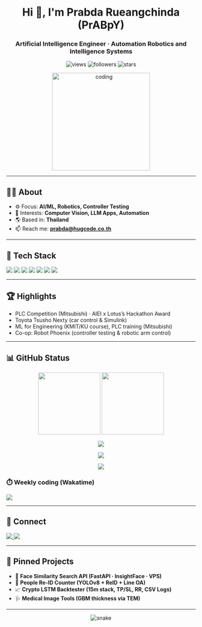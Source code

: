 <!-- PROFILE README -->

<h1 align="center">Hi 👋, I'm Prabda Rueangchinda (PrABpY)</h1>
<h3 align="center">Artificial Intelligence Engineer · Automation Robotics and Intelligence Systems</h3>

<p align="center">
  <img src="https://komarev.com/ghpvc/?username=PrABpY&color=0e75b6&style=flat" alt="views" />
  <img src="https://img.shields.io/github/followers/PrABpY?style=social" alt="followers"/>
  <img src="https://img.shields.io/github/stars/PrABpY?affiliations=OWNER%2CCOLLABORATOR&style=social" alt="stars"/>
</p>

<p align="center">
  <img src="https://media.giphy.com/media/qgQUggAC3Pfv687qPC/giphy.gif" width="260" alt="coding"/>
</p>

---

## 👨‍💻 About
- ⚙️ Focus: **AI/ML, Robotics, Controller Testing**
- 🧪 Interests: **Computer Vision, LLM Apps, Automation**
- 🌎 Based in: **Thailand**
- 📫 Reach me: **prabda@hugcode.co.th**

---

## 🧰 Tech Stack
<p>
  <img src="https://img.shields.io/badge/Python-3670A0?style=for-the-badge&logo=python&logoColor=ffdd54"/>
  <img src="https://img.shields.io/badge/TensorFlow-ff6f00?style=for-the-badge&logo=tensorflow&logoColor=white"/>
  <img src="https://img.shields.io/badge/PyTorch-ee4c2c?style=for-the-badge&logo=pytorch&logoColor=white"/>
  <img src="https://img.shields.io/badge/OpenCV-27338e?style=for-the-badge&logo=opencv&logoColor=white"/>
  <img src="https://img.shields.io/badge/MATLAB-ff8000?style=for-the-badge&logo=Mathworks&logoColor=white"/>
  <img src="https://img.shields.io/badge/FastAPI-009688?style=for-the-badge&logo=fastapi&logoColor=white"/>
  <img src="https://img.shields.io/badge/Docker-2496ED?style=for-the-badge&logo=docker&logoColor=white"/>
</p>

---

## 🏆 Highlights
- PLC Competition (Mitsubishi) · AIEI x Lotus’s Hackathon Award  
- Toyota Tsusho Nexty (car control & Simulink)  
- ML for Engineering (KMIT/KU course), PLC training (Mitsubishi)  
- Co-op: Robot Phoenix (controller testing & robotic arm control)

---

## 📊 GitHub Status

<p align="center">
  <img height="165" src="https://github-readme-stats.vercel.app/api?username=PrABpY&show_icons=true&theme=tokyonight&rank_icon=github" />
  <img height="165" src="https://github-readme-stats.vercel.app/api/top-langs/?username=PrABpY&layout=compact&theme=tokyonight" />
</p>

<p align="center">
  <img src="https://streak-stats.demolab.com/?user=PrABpY&theme=tokyonight" />
</p>

<p align="center">
  <img src="https://github-profile-trophy.vercel.app/?username=PrABpY&theme=onedark&no-frame=true&row=1&column=6" />
</p>


<p align="center">
  <img src="https://github-readme-activity-graph.vercel.app/graph?username=PrABpY&theme=tokyo-night" />
</p>


### ⏱️ Weekly coding (Wakatime)
<img src="https://github-readme-stats.vercel.app/api/wakatime?username=PrABpY&theme=tokyonight">

---

## 🔗 Connect
<p>
  <a href="https://www.linkedin.com/in/prabda-rueangchinda-917560341/" target="_blank">
    <img src="https://img.shields.io/badge/LinkedIn-0a66c2?style=for-the-badge&logo=linkedin&logoColor=white"/>
  </a>
  <a href="mailto:prabda.rueangchinda@example.com" target="_blank">
    <img src="https://img.shields.io/badge/Email-333?style=for-the-badge&logo=gmail&logoColor=white"/>
  </a>
</p>

---

## 📂 Pinned Projects
- 🔬 **Face Similarity Search API (FastAPI · InsightFace · VPS)**
- 🤖 **People Re-ID Counter (YOLOv8 + ReID + Line OA)**
- 📈 **Crypto LSTM Backtester (15m stack, TP/SL, RR, CSV Logs)**
- 🩺 **Medical Image Tools (GBM thickness via TEM)**

---

<p align="center">
  <img src="https://raw.githubusercontent.com/PrABpY/PrABpY/output/snake.svg" alt="snake"/>
</p>
